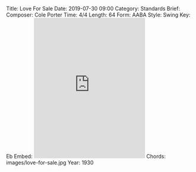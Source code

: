 Title: Love For Sale
Date: 2019-07-30 09:00
Category: Standards
Brief:
Composer: Cole Porter
Time: 4/4
Length: 64
Form: AABA
Style: Swing
Key: Eb
Embed: <iframe src="https://open.spotify.com/embed/user/thatdavidmiller/playlist/14aeWbeEPUg2HCF595jo5A" width="300" height="380" frameborder="0" allowtransparency="true" allow="encrypted-media"></iframe>
Chords: images/love-for-sale.jpg
Year: 1930
